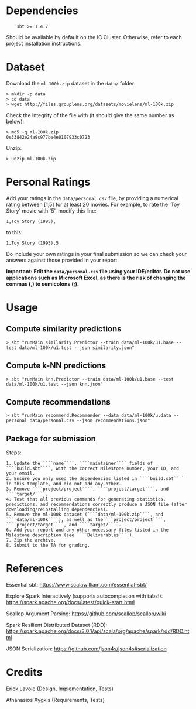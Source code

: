 # Dependencies

````
    sbt >= 1.4.7
````

Should be available by default on the IC Cluster. Otherwise, refer to each project installation instructions.

# Dataset

Download the ````ml-100k.zip```` dataset in the ````data/```` folder:
````
> mkdir -p data
> cd data
> wget http://files.grouplens.org/datasets/movielens/ml-100k.zip
````

Check the integrity of the file with (it should give the same number as below):
````
> md5 -q ml-100k.zip
0e33842e24a9c977be4e0107933c0723
````

Unzip:
````
> unzip ml-100k.zip
````

# Personal Ratings

Add your ratings in the `data/personal.csv` file, by providing a numerical rating between [1,5] for at least 20 movies. For example, to rate the 'Toy Story' movie with '5', modify this line:

````
1,Toy Story (1995),
````

to this:
````
1,Toy Story (1995),5
````

Do include your own ratings in your final submission so we can check your answers against those provided in your report.

**Important: Edit the `data/personal.csv` file using your IDE/editor. Do not use applications such as Microsoft Excel, as there is the risk of changing the commas (,) to semicolons (;).**

# Usage

## Compute similarity predictions

````
> sbt "runMain similarity.Predictor --train data/ml-100k/u1.base --test data/ml-100k/u1.test --json similarity.json"
````

## Compute k-NN predictions

````
> sbt "runMain knn.Predictor --train data/ml-100k/u1.base --test data/ml-100k/u1.test --json knn.json"
````

## Compute recommendations
````
> sbt "runMain recommend.Recommender --data data/ml-100k/u.data --personal data/personal.csv --json recommendations.json"
````

## Package for submission

Steps:

    1. Update the ````name````, ````maintainer```` fields of ````build.sbt````, with the correct Milestone number, your ID, and your email.
    2. Ensure you only used the dependencies listed in ````build.sbt```` in this template, and did not add any other.
    3. Remove ````project/project````, ````project/target````, and ````target/````.
    4. Test that all previous commands for generating statistics, predictions, and recommendations correctly produce a JSON file (after downloading/reinstalling dependencies).
    5. Remove the ml-100k dataset (````data/ml-100k.zip````, and ````data/ml-100k````), as well as the````project/project````, ````project/target````, and ````target/````.
    6. Add your report and any other necessary files listed in the Milestone description (see ````Deliverables````).
    7. Zip the archive.
    8. Submit to the TA for grading.

# References

Essential sbt: https://www.scalawilliam.com/essential-sbt/

Explore Spark Interactively (supports autocompletion with tabs!): https://spark.apache.org/docs/latest/quick-start.html

Scallop Argument Parsing: https://github.com/scallop/scallop/wiki

Spark Resilient Distributed Dataset (RDD): https://spark.apache.org/docs/3.0.1/api/scala/org/apache/spark/rdd/RDD.html

JSON Serialization: https://github.com/json4s/json4s#serialization

# Credits

Erick Lavoie (Design, Implementation, Tests)

Athanasios Xygkis (Requirements, Tests)
